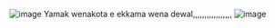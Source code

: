 ![image](https://user-images.githubusercontent.com/57319180/206222501-36433a64-686e-49cd-8e90-93545311e86c.png)
Yamak wenakota e ekkama wena dewal,,,,,,,,,,,,,,,,,
![image](https://user-images.githubusercontent.com/57319180/206222799-0df03474-7af2-4c34-90f5-9d37a5936759.png)
